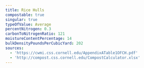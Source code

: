 ```yaml
---
title: Rice Hulls
compostable: true
singular: true
typeOfValue: Average
percentNitrogen: 0.3
carbonToNitrogenRatio: 121
moistureContentPercentage: 14
bulkDensityPoundsPerCubicYard: 202
sources:
  - 'https://cwmi.css.cornell.edu/AppendixATable1OFCH.pdf'
  - 'http://compost.css.cornell.edu/CompostCalculator.xlsx'
---
```


